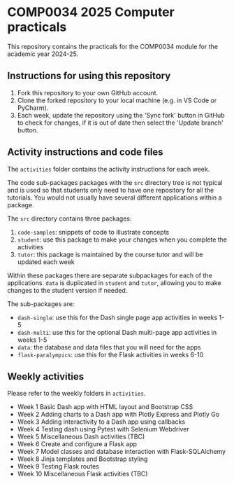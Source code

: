 # COMP0034 2025 Computer practicals

This repository contains the practicals for the COMP0034 module for the academic year 2024-25.

## Instructions for using this repository

1. Fork this repository to your own GitHub account.
2. Clone the forked repository to your local machine (e.g. in VS Code or PyCharm).
3. Each week, update the repository using the 'Sync fork' button in GitHub to check for changes, if it is out of date
   then select the 'Update branch' button.

## Activity instructions and code files

The `activities` folder contains the activity instructions for each week.

The code sub-packages packages with the `src` directory tree is not typical and is used so that students only need to
have one repository for all the tutorials. You would not usually have several different applications within a package.

The `src` directory contains three packages:

1. `code-samples`: snippets of code to illustrate concepts
2. `student`: use this package to make your changes when you complete the activities
3. `tutor`: this package is maintained by the course tutor and will be updated each week

Within these packages there are separate subpackages for each of the applications. `data` is duplicated in `student` and
`tutor`, allowing you to make changes to the student version if needed.

The sub-packages are:

- `dash-single`: use this for the Dash single page app activities in weeks 1-5
- `dash-multi`: use this for the optional Dash multi-page app activities in weeks 1-5
- `data`: the database and data files that you will need for the apps
- `flask-paralympics`: use this for the Flask activities in weeks 6-10

## Weekly activities

Please refer to the weekly folders in `activities`.

- Week 1 Basic Dash app with HTML layout and Bootstrap CSS
- Week 2 Adding charts to a Dash app with Plotly Express and Plotly Go
- Week 3 Adding interactivity to a Dash app using callbacks
- Week 4 Testing dash using Pytest with Selenium Webdriver
- Week 5 Miscellaneous Dash activities (TBC)
- Week 6 Create and configure a Flask app
- Week 7 Model classes and database interaction with Flask-SQLAlchemy
- Week 8 Jinja templates and Bootstrap styling
- Week 9 Testing Flask routes
- Week 10 Miscellaneous Flask activities (TBC)
